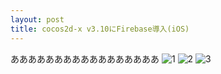 ```yaml
---
layout: post
title: cocos2d-x v3.10にFirebase導入(iOS)
---
```


あああああああああああああああああ
![1]({{site.baseurl}}/images/2016-7-8_1.png)
![2]({{site.baseurl}}/images/2016-7-8_2.png)
![3]({{site.baseurl}}/images/2016-7-8_3.png)
